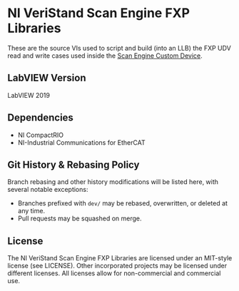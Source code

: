 # NI VeriStand Scan Engine FXP Libraries

These are the source VIs used to script and build (into an LLB) the FXP UDV read and write cases used inside the [Scan Engine Custom Device](https://github.com/ni/niveristand-scan-engine-ethercat-custom-device).

## LabVIEW Version

LabVIEW 2019

## Dependencies

- NI CompactRIO
- NI-Industrial Communications for EtherCAT

## Git History & Rebasing Policy
Branch rebasing and other history modifications will be listed here, with several notable exceptions:
- Branches prefixed with `dev/` may be rebased, overwritten, or deleted at any time.
- Pull requests may be squashed on merge.

## License

The NI VeriStand Scan Engine FXP Libraries are licensed under an MIT-style license (see LICENSE). Other incorporated projects may be licensed under different licenses. All licenses allow for non-commercial and commercial use.
